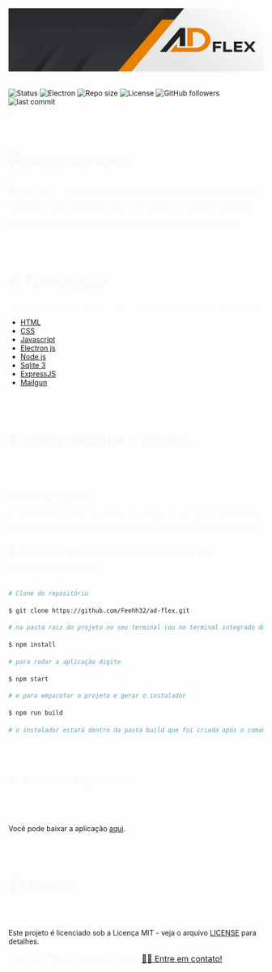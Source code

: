 <img src="./img/banner/banner_adflex.jpg" alt="Banner com o logo do Ad-flex">
<br></br>

![Status](https://img.shields.io/badge/status-complete-green)
![Electron](https://img.shields.io/badge/Electron-27.1.0-informational)
![Repo size](https://img.shields.io/github/repo-size/Feehh32/ad-flex)
![License](https://img.shields.io/github/license/Feehh32/ad-flex)
![GitHub followers](https://img.shields.io/github/followers/Feehh32)
![last commit](https://img.shields.io/github/last-commit/Feehh32/ad-flex)

<br></br>

<h1 style="color:#f9f9f9;">💻 Sobre o projeto</h1>

<p  style="color:#f9f9f9;font-size:16px;">
🎨🖨️ AD-Flex - Uma aplicação para desktop voltada para a geração de notas de serviços na área da flexografia. Com ela
você pode cadastrar seus clientes e gerar suas notas de maneira ordenada rápida e eliminar toda a bagunças gerada por blocos e notas.
</p>

<br></br>

<h1 style="color:#f9f9f9;">🌐  Tecnologias</h1>

<p style="color:#f9f9f9; font-size:16px;">
As seguintes ferramentas foram usadas na construção do projeto:
</p>

<ul>
    <li><a href="https://developer.mozilla.org/pt-BR/docs/Learn/Getting_started_with_the_web/HTML_basics">HTML</a></li>
    <li><a href="https://developer.mozilla.org/pt-BR/docs/Web/CSS">CSS</a></li>
    <li><a href="https://developer.mozilla.org/pt-BR/docs/Learn/JavaScript">Javascript</a></li>
    <li><a href="https://www.electronjs.org/pt//">Electron js</a></li>
    <li><a href="https://nodejs.org/en">Node js</a></li>
    <li><a href="https://www.sqlite.org/index.html">Sqlite 3</a></li>
    <li><a href="https://expressjs.com/pt-br/">ExpressJS</a></li>
    <li><a href="https://www.mailgun.com/">Mailgun</a></li>

</ul>

<br></br>

<h1 style="color:#f9f9f9;">🚀 Como executar o projeto</h1>

<br></br>

<h2 style="color:#f9f9f9;"> Pré-requisistos</h2>

<p style="color:#f9f9f9; font-size:16px;"> 
É necessário utilizar um editor de código do seu gosto para rodar o projeto, mas recomendo o vs code onde o projeto foi construído.
</p>

<h2 style="color:#f9f9f9;"> 🧭 Rodando a aplicação em ambiente de desenvolvimento</h2>

```bash

# Clone do repositório

$ git clone https://github.com/Feehh32/ad-flex.git

# na pasta raiz do projeto no seu terminal (ou no terminal integrado do seu vs code) instale as dependencias do projeto

$ npm install

# para rodar a aplicação digite

$ npm start

# e para empacotar o projeto e gerar o instalador

$ npm run build

# o instalador estará dentro da pasta build que foi criada após o comando acima ser excutado

```

<br></br>

<h2 style="color:#f9f9f9;"> 📥 Baixando a aplicação</h2>

<br></br>

Você pode baixar a aplicação [aqui](https://drive.google.com/file/d/1NNEqQ859xt_55BkLGNXLd2LPC5YC7vAT/view?usp=drive_link).

<br></br>

<h1 style="color:#f9f9f9;">📝 Licença </h1>

<br></br>

<p style="color:#f9f9f9; font-size:16px;">

Este projeto é licenciado sob a Licença MIT - veja o arquivo [LICENSE](LICENSE) para detalhes.

</p>

<p style="color:#f9f9f9; font-size:16px">
Feito com ❤️ por Fernando Pereira <a href="https://www.linkedin.com/in/fernando-pereira-710448247/">👋🏽 Entre em contato!</a>
</p>
